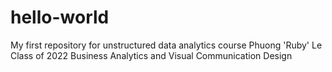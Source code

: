 # hello-world
My first repository for unstructured data analytics course
Phuong 'Ruby' Le 
Class of 2022 
Business Analytics and Visual Communication Design
